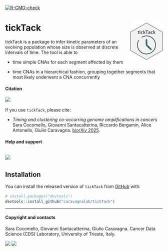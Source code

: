 
<!-- README.md is generated from README.Rmd. Please edit that file -->

<!-- badges: start -->

[![R-CMD-check](https://github.com/caravagnalab/tickTack/workflows/R-CMD-check/badge.svg)](https://github.com/caravagnalab/tickTack/actions)

<!-- badges: end -->

# tickTack <a href="caravagnalab.github.io/tickTack"><img src="man/figures/logo.png" align="right" height="120" alt="" /></a>

tickTack is a package to infer kinetic parameters of an evolving
population whose size is observed at discrete intervals of time. The
tool is able to

- time simple CNAs for each segment affected by them

- time CNAs in a hierarchical fashion, grouping together segments that
  most likely underwent a CNA concurrently

#### Citation

[![](https://img.shields.io/badge/doi-org/10.1101/2025.03.31.646456-red.svg)](https://doi.org/10.1101/2025.03.31.646456)

If you use `tickTack`, please cite:

- *Timing and clustering co-occurring genome amplifications in cancers*
  Sara Cocomello, Giovanni Santacatterina, Riccardo Bergamin, Alice
  Antonello, Giulio Caravagna. [biorXiv
  2025](https://www.biorxiv.org/content/10.1101/2025.03.31.646456v1).

#### Help and support

## [![](https://img.shields.io/badge/GitHub%20Pages-https://caravagnalab.github.io/tickTack/-yellow.svg)](https://caravagnalab.github.io/tickTack)

## Installation

You can install the released version of `tickTack` from
[GitHub](https://github.com/) with:

``` r
# install.packages("devtools")
devtools::install_github("caravagnalab/tickTack")
```

------------------------------------------------------------------------

#### Copyright and contacts

Sara Cocomello, Giovanni Santacatterina, Giulio Caravagna. Cancer Data
Science (CDS) Laboratory, University of Trieste, Italy.

[![](https://img.shields.io/badge/CDS%20Lab%20Github-caravagnalab-seagreen.svg)](https://github.com/caravagnalab)
[![](https://img.shields.io/badge/CDS%20Lab%20webpage-https://www.caravagnalab.org/-red.svg)](https://www.caravagnalab.org/)
